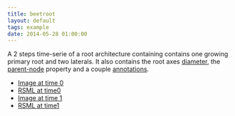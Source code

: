 ```yaml
---
title: beetroot
layout: default
tags: example
date: 2014-05-28 01:00:00
---
```


A 2 steps time-serie of a root architecture containing contains one growing primary root and two laterals. It also contains the root axes [diameter][], the [parent-node][] property and a couple [annotations][].

  - [Image at time 0](/images/examples/beetroot/beetroot_0.png)
  - [RSML at time0](/images/examples/beetroot/beetroot_0.rsml)
  - [Image at time 1](/images/examples/beetroot/beetroot_1.png)
  - [RSML at time1](/images/examples/beetroot/beetroot_1.rsml)
  
[diameter]: /format/thesaurus#diameter
[parent-node]: /format/thesaurus#parent-node-root
[annotations]: /format/scene#annotations

